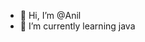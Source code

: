 - 👋 Hi, I’m @Anil
- 🌱 I’m currently learning java

<!---
Anilkalbi/Anilkalbi is a ✨ special ✨ repository because its `README.md` (this file) appears on your GitHub profile.
You can click the Preview link to take a look at your changes.
--->
